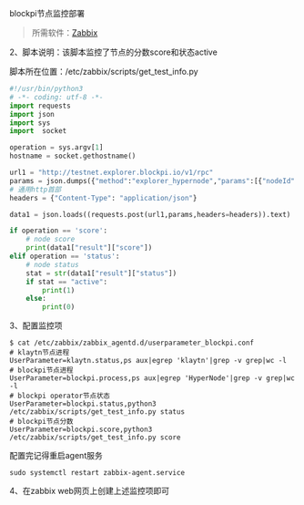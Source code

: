 blockpi节点监控部署

> 所需软件：[Zabbix](https://www.zabbix.com/)

2、脚本说明：该脚本监控了节点的分数score和状态active

脚本所在位置：/etc/zabbix/scripts/get_test_info.py

```python
#!/usr/bin/python3
# -*- coding: utf-8 -*-
import requests
import json
import sys
import  socket

operation = sys.argv[1]
hostname = socket.gethostname()

url1 = "http://testnet.explorer.blockpi.io/v1/rpc"
params = json.dumps({"method":"explorer_hypernode","params":[{"nodeId":"0x09384a8fe58a9298677453330698c5c7fa8d1819"}],"id":1,"jsonrpc":"2.0"})
# 通用http首部
headers = {"Content-Type": "application/json"}

data1 = json.loads((requests.post(url1,params,headers=headers)).text)

if operation == 'score':
    # node score
    print(data1["result"]["score"])
elif operation == 'status':
    # node status
    stat = str(data1["result"]["status"])
    if stat == "active":
        print(1)
    else:
        print(0)
```

3、配置监控项

```shell
$ cat /etc/zabbix/zabbix_agentd.d/userparameter_blockpi.conf
# klaytn节点进程
UserParameter=klaytn.status,ps aux|egrep 'klaytn'|grep -v grep|wc -l
# blockpi节点进程
UserParameter=blockpi.process,ps aux|egrep 'HyperNode'|grep -v grep|wc -l
# blockpi operator节点状态
UserParameter=blockpi.status,python3 /etc/zabbix/scripts/get_test_info.py status
# blockpi节点分数
UserParameter=blockpi.score,python3 /etc/zabbix/scripts/get_test_info.py score
```

配置完记得重启agent服务

```shell
sudo systemctl restart zabbix-agent.service
```

4、在zabbix web网页上创建上述监控项即可